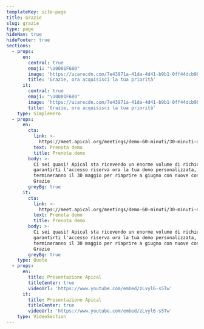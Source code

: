 ```yaml
---
templateKey: site-page
title: Grazie
slug: grazie
type: page
hideNav: true
hideFooter: true
sections:
  - props:
      en:
        central: true
        emoji: "\U0001F680"
        image: 'https://ucarecdn.com/7e43971a-41da-4d41-b9b1-0ff44dcb9b29/'
        title: 'Grazie, ora acquisisci la tua priorità'
      it:
        central: true
        emoji: "\U0001F680"
        image: 'https://ucarecdn.com/7e43971a-41da-4d41-b9b1-0ff44dcb9b29/'
        title: 'Grazie, ora acquisisci la tua priorità'
    type: SimpleHero
  - props:
      en:
        cta:
          link: >-
            https://meet.apical.org/meetings/demo-60-minuti/30-minuti-demo-apical
          text: Prenota demo
          title: Prenota demo
        body: >-
          Ci sei quasi! Apical sta ricevendo un enorme volume di richieste, per
          garantirti l'accesso riserva ora la tua demo personalizzata, le iscrizioni
          termineranno il 30 maggio per riaprire a giugno con nuove condizioni.
          Grazie
        greyBg: true
      it:
        cta:
          link: >-
            https://meet.apical.org/meetings/demo-60-minuti/30-minuti-demo-apical
          text: Prenota demo
          title: Prenota demo
        body: >-
          Ci sei quasi! Apical sta ricevendo un enorme volume di richieste, per
          garantirti l'accesso riserva ora la tua demo personalizzata, le iscrizioni
          termineranno il 30 maggio per riaprire a giugno con nuove condizioni.
          Grazie
        greyBg: true
    type: Quote
  - props:
      en:
        title: Presentazione Apical
        titleCenter: true
        videoUrl: 'https://www.youtube.com/embed/zLvyl6-s5Tw'
      it:
        title: Presentazione Apical
        titleCenter: true
        videoUrl: 'https://www.youtube.com/embed/zLvyl6-s5Tw'
    type: VideoSection
---
```


